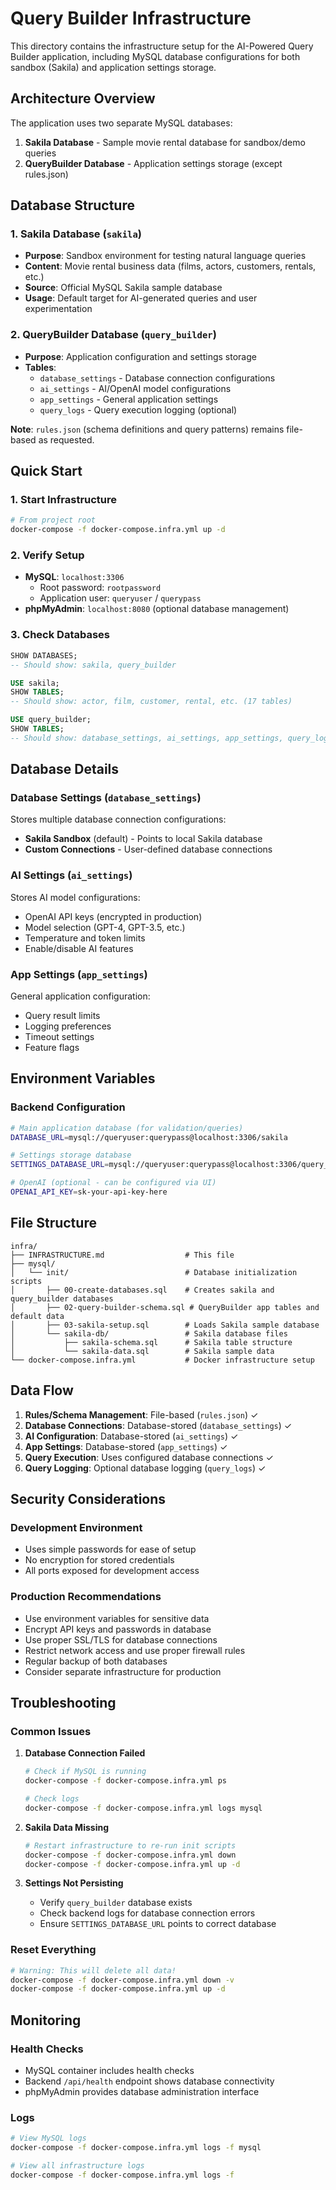 # Query Builder Infrastructure

This directory contains the infrastructure setup for the AI-Powered Query Builder application, including MySQL database configurations for both sandbox (Sakila) and application settings storage.

## Architecture Overview

The application uses two separate MySQL databases:

1. **Sakila Database** - Sample movie rental database for sandbox/demo queries
2. **QueryBuilder Database** - Application settings storage (except rules.json)

## Database Structure

### 1. Sakila Database (`sakila`)
- **Purpose**: Sandbox environment for testing natural language queries
- **Content**: Movie rental business data (films, actors, customers, rentals, etc.)
- **Source**: Official MySQL Sakila sample database
- **Usage**: Default target for AI-generated queries and user experimentation

### 2. QueryBuilder Database (`query_builder`)
- **Purpose**: Application configuration and settings storage
- **Tables**:
  - `database_settings` - Database connection configurations
  - `ai_settings` - AI/OpenAI model configurations  
  - `app_settings` - General application settings
  - `query_logs` - Query execution logging (optional)

**Note**: `rules.json` (schema definitions and query patterns) remains file-based as requested.

## Quick Start

### 1. Start Infrastructure
```bash
# From project root
docker-compose -f docker-compose.infra.yml up -d
```

### 2. Verify Setup
- **MySQL**: `localhost:3306`
  - Root password: `rootpassword`
  - Application user: `queryuser` / `querypass`
- **phpMyAdmin**: `localhost:8080` (optional database management)

### 3. Check Databases
```sql
SHOW DATABASES;
-- Should show: sakila, query_builder

USE sakila;
SHOW TABLES;
-- Should show: actor, film, customer, rental, etc. (17 tables)

USE query_builder; 
SHOW TABLES;
-- Should show: database_settings, ai_settings, app_settings, query_logs
```

## Database Details

### Database Settings (`database_settings`)
Stores multiple database connection configurations:
- **Sakila Sandbox** (default) - Points to local Sakila database
- **Custom Connections** - User-defined database connections

### AI Settings (`ai_settings`)
Stores AI model configurations:
- OpenAI API keys (encrypted in production)
- Model selection (GPT-4, GPT-3.5, etc.)
- Temperature and token limits
- Enable/disable AI features

### App Settings (`app_settings`)
General application configuration:
- Query result limits
- Logging preferences
- Timeout settings
- Feature flags

## Environment Variables

### Backend Configuration
```bash
# Main application database (for validation/queries)
DATABASE_URL=mysql://queryuser:querypass@localhost:3306/sakila

# Settings storage database
SETTINGS_DATABASE_URL=mysql://queryuser:querypass@localhost:3306/query_builder

# OpenAI (optional - can be configured via UI)
OPENAI_API_KEY=sk-your-api-key-here
```

## File Structure

```
infra/
├── INFRASTRUCTURE.md                  # This file
├── mysql/
│   └── init/                          # Database initialization scripts
│       ├── 00-create-databases.sql    # Creates sakila and query_builder databases
│       ├── 02-query-builder-schema.sql # QueryBuilder app tables and default data
│       ├── 03-sakila-setup.sql        # Loads Sakila sample database
│       └── sakila-db/                 # Sakila database files
│           ├── sakila-schema.sql      # Sakila table structure
│           └── sakila-data.sql        # Sakila sample data
└── docker-compose.infra.yml           # Docker infrastructure setup
```

## Data Flow

1. **Rules/Schema Management**: File-based (`rules.json`) ✓
2. **Database Connections**: Database-stored (`database_settings`) ✓
3. **AI Configuration**: Database-stored (`ai_settings`) ✓
4. **App Settings**: Database-stored (`app_settings`) ✓
5. **Query Execution**: Uses configured database connections ✓
6. **Query Logging**: Optional database logging (`query_logs`) ✓

## Security Considerations

### Development Environment
- Uses simple passwords for ease of setup
- No encryption for stored credentials
- All ports exposed for development access

### Production Recommendations
- Use environment variables for sensitive data
- Encrypt API keys and passwords in database
- Use proper SSL/TLS for database connections
- Restrict network access and use proper firewall rules
- Regular backup of both databases
- Consider separate infrastructure for production

## Troubleshooting

### Common Issues

1. **Database Connection Failed**
   ```bash
   # Check if MySQL is running
   docker-compose -f docker-compose.infra.yml ps
   
   # Check logs
   docker-compose -f docker-compose.infra.yml logs mysql
   ```

2. **Sakila Data Missing**
   ```bash
   # Restart infrastructure to re-run init scripts
   docker-compose -f docker-compose.infra.yml down
   docker-compose -f docker-compose.infra.yml up -d
   ```

3. **Settings Not Persisting**
   - Verify `query_builder` database exists
   - Check backend logs for database connection errors
   - Ensure `SETTINGS_DATABASE_URL` points to correct database

### Reset Everything
```bash
# Warning: This will delete all data!
docker-compose -f docker-compose.infra.yml down -v
docker-compose -f docker-compose.infra.yml up -d
```

## Monitoring

### Health Checks
- MySQL container includes health checks
- Backend `/api/health` endpoint shows database connectivity
- phpMyAdmin provides database administration interface

### Logs
```bash
# View MySQL logs
docker-compose -f docker-compose.infra.yml logs -f mysql

# View all infrastructure logs
docker-compose -f docker-compose.infra.yml logs -f
```
